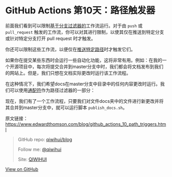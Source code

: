 # GitHub Actions 第10天：路径触发器


前面我们看到可以限制[基于分支过滤器的](https://qiwihui.com/qiwihui-blog-84/)工作流运行。对于由 `push` 或 `pull_request` 触发的工作流，你可以对其进行限制，以使其仅在推送到特定分支或针对特定分支打开 pull request 时才触发。

你还可以限制这些工作流，以便仅在[推送特定路径](https://help.github.com/en/actions/automating-your-workflow-with-github-actions/workflow-syntax-for-github-actions#onpushpull_requestpaths)时才触发它们。

<!--more-->

如果你在提交某些东西时会运行一些自动化功能，这将非常有用。例如：在我的一个开源项目中，每次将提交合并到master分支中时，我们都会将文档发布到我们的网站上。但是，我们只想在文档实际更改时运行该工作流程。

在这种情况下，我们希望docs在master分支中目录中的任何内容更改时运行。我们可以使用[通配符](https://help.github.com/en/actions/automating-your-workflow-with-github-actions/workflow-syntax-for-github-actions#filter-pattern-cheat-sheet)作为路径过滤器的一部分：

<script src="https://gist.github.com/ethomson/5244d867cb44c3d855f05094562d6dc2.js"></script>

现在，我们有了一个工作流程，只要我们对文件docs夹中的文件进行新更改并将其合并到master分支中，就可以运行脚本 `publish_docs.sh`。

原文链接：https://www.edwardthomson.com/blog/github_actions_10_path_triggers.html

> GitHub repo: [qiwihui/blog](https://github.com/qiwihui/blog)
>
> Follow me: [@qiwihui](https://github.com/qiwihui)
>
> Site: [QIWIHUI](https://qiwihui.com)


[View on GitHub](https://github.com/qiwihui/blog/issues/93)


